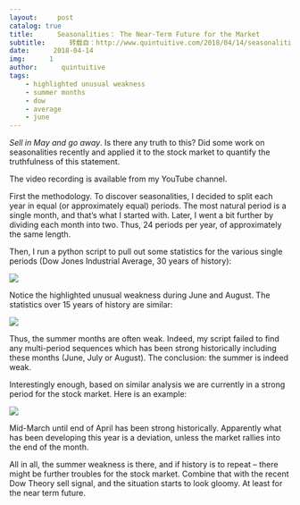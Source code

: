 ```yaml
---
layout:     post
catalog: true
title:      Seasonalities： The Near-Term Future for the Market
subtitle:      转载自：http://www.quintuitive.com/2018/04/14/seasonalities-near-term-future-market/
date:      2018-04-14
img:      1
author:      quintuitive
tags:
    - highlighted unusual weakness
    - summer months
    - dow
    - average
    - june
---
```





*Sell in May and go away*. Is there any truth to this? Did some work on seasonalities recently and applied it to the stock market to quantify the truthfulness of this statement.



The video recording is available from my YouTube channel.

First the methodology. To discover seasonalities, I decided to split each year in equal (or approximately equal) periods. The most natural period is a single month, and that’s what I started with. Later, I went a bit further by dividing each month into two. Thus, 24 periods per year, of approximately the same length.

Then, I run a python script to pull out some statistics for the various single periods (Dow Jones Industrial Average, 30 years of history):

![](http://www.quintuitive.com/wp-content/uploads/2018/04/dj30-720x395.png)


Notice the highlighted unusual weakness during June and August. The statistics over 15 years of history are similar:

![](http://www.quintuitive.com/wp-content/uploads/2018/04/dj15-720x395.png)


Thus, the summer months are often weak. Indeed, my script failed to find any multi-period sequences which has been strong historically including these months (June, July or August). The conclusion: the summer is indeed weak.

Interestingly enough, based on similar analysis we are currently in a strong period for the stock market. Here is an example:

![](http://www.quintuitive.com/wp-content/uploads/2018/04/dj30strong-720x150.png)


Mid-March until end of April has been strong historically. Apparently what has been developing this year is a deviation, unless the market rallies into the end of the month.

All in all, the summer weakness is there, and if history is to repeat – there might be further troubles for the stock market. Combine that with the recent Dow Theory sell signal, and the situation starts to look gloomy. At least for the near term future.



